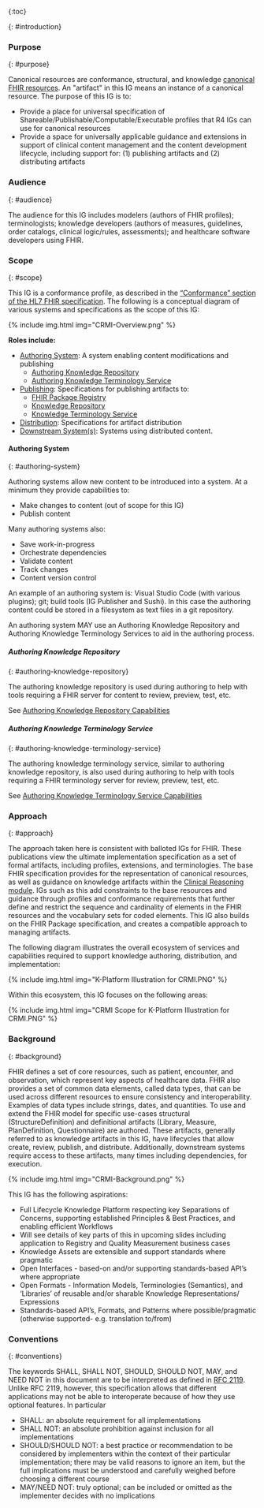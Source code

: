 {:toc}

{: #introduction}

### Purpose
{: #purpose}

Canonical resources are conformance, structural, and knowledge [canonical FHIR resources](https://www.hl7.org/fhir/resource.html#canonical). An "artifact" in this IG means an instance of a canonical resource. The purpose of this IG is to:

* Provide a place for universal specification of Shareable/Publishable/Computable/Executable profiles that R4 IGs can use for canonical resources
* Provide a space for universally applicable guidance and extensions in support of clinical content management and the content development lifecycle, including support for: (1) publishing artifacts and (2) distributing artifacts

### Audience
{: #audience}

The audience for this IG includes modelers (authors of FHIR profiles); terminologists; knowledge developers (authors of measures, guidelines, order catalogs, clinical logic/rules, assessments); and healthcare software developers using FHIR.


### Scope
{: #scope}

This IG is a conformance profile, as described in the [“Conformance” section of the HL7 FHIR specification](http://hl7.org/fhir/R4/conformance-module.html). The following is a conceptual diagram of various systems and specifications as the scope of this IG:

<div style="max-width:800px;">
{% include img.html img="CRMI-Overview.png" %}
</div>

**Roles include:**
* [Authoring System](#authoring-system): A system enabling content modifications and publishing
  * [Authoring Knowledge Repository](#authoring-knowledge-repository)
  * [Authoring Knowledge Terminology Service](#authoring-knowledge-terminology-service)
* [Publishing](#publishing): Specifications for publishing artifacts to:
  * [FHIR Package Registry](#fhir-package-registry)
  * [Knowledge Repository](#knowledge-repository)
  * [Knowledge Terminology Service](#knowledge-terminology-service)
* [Distribution](#distribution): Specifications for artifact distribution
* [Downstream System(s)](#downstream-systems): Systems using distributed content.

#### Authoring System
{: #authoring-system}

Authoring systems allow new content to be introduced into a system. At a minimum they provide capabilities to:
* Make changes to content (out of scope for this IG)
* Publish content

Many authoring systems also:
* Save work-in-progress
* Orchestrate dependencies
* Validate content
* Track changes
* Content version control

An example of an authoring system is: Visual Studio Code (with various plugins); git; build tools (IG Publisher and Sushi). In this case the authoring content could be stored in a filesystem as text files in a git repository. 

An authoring system MAY use an Authoring Knowledge Repository and Authoring Knowledge Terminology Services to aid in the authoring process.

##### Authoring Knowledge Repository
{: #authoring-knowledge-repository}

The authoring knowledge repository is used during authoring to help with tools requiring a FHIR server for content to review, preview, test, etc.

See [Authoring Knowledge Repository Capabilities]()


##### Authoring Knowledge Terminology Service
{: #authoring-knowledge-terminology-service}

The authoring knowledge terminology service, similar to authoring knowledge repository, is also used during authoring to help with tools requiring a FHIR terminology server for review, preview, test, etc.

See [Authoring Knowledge Terminology Service Capabilities]()

### Approach
{: #approach}

The approach taken here is consistent with balloted IGs for FHIR. These publications view the ultimate implementation specification as a set of formal artifacts, including profiles, extensions, and terminologies. The base FHIR specification provides for the representation of canonical resources, as well as guidance on knowledge artifacts within the [Clinical Reasoning module](https://www.hl7.org/fhir/clinicalreasoning-module.html). IGs such as this add constraints to the base resources and guidance through profiles and conformance requirements that further define and restrict the sequence and cardinality of elements in the FHIR resources and the vocabulary sets for coded elements. This IG also builds on the FHIR Package specification, and creates a compatible approach to managing artifacts.

The following diagram illustrates the overall ecosystem of services and capabilities required to support knowledge authoring, distribution, and implementation:

<div style="max-width:800px;">
{% include img.html img="K-Platform Illustration for CRMI.PNG" %}
</div>

Within this ecosystem, this IG focuses on the following areas:

<div style="max-width:800px;">
{% include img.html img="CRMI Scope for K-Platform Illustration for CRMI.PNG" %}
</div>

### Background
{: #background}

FHIR defines a set of core resources, such as patient, encounter, and observation, which represent key aspects of healthcare data. FHIR also provides a set of common data elements, called data types, that can be used across different resources to ensure consistency and interoperability. Examples of data types include strings, dates, and quantities. To use and extend the FHIR model for specific use-cases structural (StructureDefinition) and definitional artifacts (Library, Measure, PlanDefinition, Questionnaire) are authored. These artifacts, generally referred to as knowledge artifacts in this IG, have lifecycles that allow create, review, publish, and distribute. Additionally, downstream systems require access to these artifacts, many times including dependencies, for execution.

<div style="max-width:800px;">
{% include img.html img="CRMI-Background.png" %}
</div>

This IG has the following aspirations:
* Full Lifecycle Knowledge Platform respecting key Separations of Concerns, supporting established Principles &amp; Best Practices, and enabling efficient Workflows
* Will see details of key parts of this in upcoming slides including application to Registry and Quality Measurement business cases
* Knowledge Assets are extensible and support standards where pragmatic
* Open Interfaces - based-on and/or supporting standards-based API’s where appropriate
* Open Formats - Information Models, Terminologies (Semantics), and ‘Libraries’ of reusable and/or sharable Knowledge Representations/ Expressions
* Standards-based API’s, Formats, and Patterns where possible/pragmatic (otherwise supported- e.g. translation to/from)

### Conventions
{: #conventions}

The keywords SHALL, SHALL NOT, SHOULD, SHOULD NOT, MAY, and NEED NOT in this document are to be interpreted as defined in [RFC 2119](https://www.ietf.org/rfc/rfc2119.txt). Unlike RFC 2119, however, this specification allows that different applications may not be able to interoperate because of how they use optional features. In particular

* SHALL: an absolute requirement for all implementations
* SHALL NOT: an absolute prohibition against inclusion for all implementations
* SHOULD/SHOULD NOT: a best practice or recommendation to be considered by implementers within the context of their particular implementation; there may be valid reasons to ignore an item, but the full implications must be understood and carefully weighed before choosing a different course
* MAY/NEED NOT: truly optional; can be included or omitted as the implementer decides with no implications

<br/>
<br/>